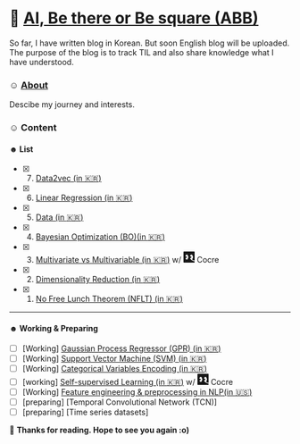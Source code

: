 # 🦷 [AI, Be there or Be square (ABB)](https://soyounson.github.io/)

So far, I have written blog in Korean. But soon English blog will be uploaded. The purpose of the blog is to track TIL and also share knowledge what I have understood. 

  
### ☺︎ [About](https://soyounson.github.io/about/)
Descibe my journey and interests. 

### ☺︎ Content 
#### ☻ List
- [x] 7. [Data2vec (in :kr:)](https://soyounson.github.io/Data2vec/)
- [x] 6. [Linear Regression (in :kr:)](https://soyounson.github.io/MML-RL/)
- [x] 5. [Data (in :kr:)](https://soyounson.github.io/Data/)
- [x] 4. [Bayesian Optimization (BO)(in :kr:)](https://soyounson.github.io/BO/)
- [x] 3. [Multivariate vs Multivariable (in :kr:)](https://soyounson.github.io/variate_variable/) w/ <img src="/images/B-icon-ver.png" width="20"> Cocre
- [x] 2. [Dimensionality Reduction (in :kr:)](https://soyounson.github.io/DR/) 
- [x] 1. [No Free Lunch Theorem (NFLT) (in :kr:)](https://soyounson.github.io/NFLT/) 
-----------------------------------------------
#### ☻ Working & Preparing 
- [ ] [Working] [Gaussian Process Regressor (GPR) (in 🇰🇷)](https://soyounson.github.io/GPR/)
- [ ] [Working] [Support Vector Machine (SVM) (in :kr:)](https://soyounson.github.io/SVM/)
- [ ] [Working] [Categorical Variables Encoding (in :kr:)](https://soyounson.github.io/Encoding/)
- [ ] [working] [Self-supervised Learning (in :kr:)](https://github.com/soyounson/soyounson.github.io/edit/master/_posts/2022-6-3-SSL.md) w/ <img src="/images/B-icon-ver.png" width="20"> Cocre  
- [ ] [Working] [Feature engineering & preprocessing in NLP(in :us:)](https://soyounson.github.io/NLP_FE/)
- [ ] [preparing] [Temporal Convolutional Network (TCN)]
- [ ] [preparing] [Time series datasets]

🦖 **Thanks for reading. Hope to see you again :o)**
